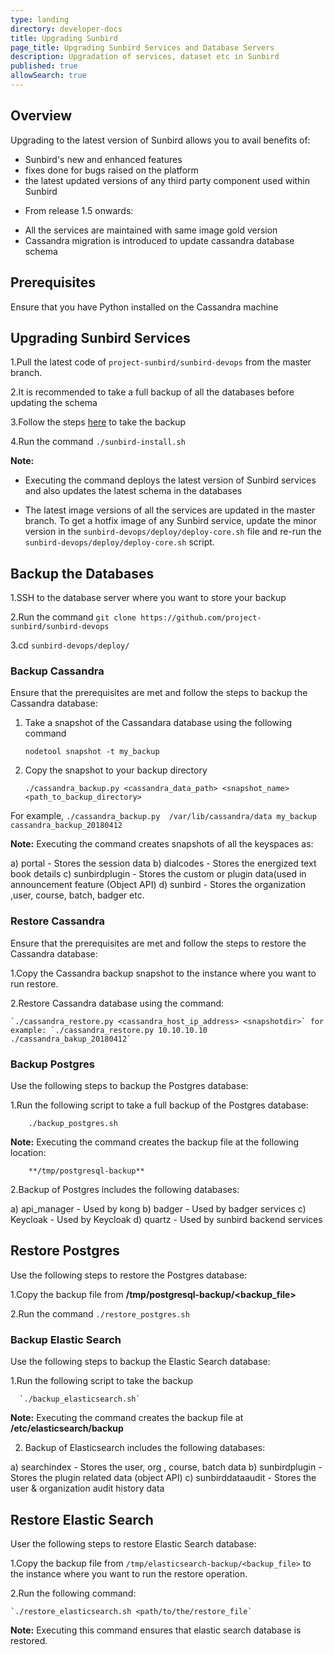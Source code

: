 ```yaml
---
type: landing
directory: developer-docs
title: Upgrading Sunbird 
page_title: Upgrading Sunbird Services and Database Servers
description: Upgradation of services, dataset etc in Sunbird
published: true
allowSearch: true
---
```


## Overview

Upgrading to the latest version of Sunbird allows you to avail benefits of:

- Sunbird's new and enhanced features
- fixes done for bugs raised on the platform
- the latest updated versions of any third party component used within Sunbird  

* From release 1.5 onwards:
	
- All the services are maintained with same image gold version 
- Cassandra migration is introduced to update cassandra database schema

## Prerequisites

Ensure that you have Python installed on the Cassandra machine

## Upgrading Sunbird Services 

   1.Pull the latest code of `project-sunbird/sunbird-devops` from the master branch.
 
   2.It is recommended to take a full backup of all the databases before updating the schema 

   3.Follow the steps [here](developer-docs/installation/medium_scale_deploy/#taking-a-back-up-of-database-servers) to take the backup 

   4.Run the command `./sunbird-install.sh`

**Note:** 

   - Executing the command deploys the latest version of Sunbird services and also updates the latest schema in the databases

   - The latest image versions of all the services are updated in the master branch. To get a hotfix image of any Sunbird service, update the minor version in the `sunbird-devops/deploy/deploy-core.sh` file and re-run the `sunbird-devops/deploy/deploy-core.sh` script.

## Backup the Databases

1.SSH to the database server where you want to store your backup

2.Run the command `git clone https://github.com/project-sunbird/sunbird-devops`

3.cd `sunbird-devops/deploy/`

### Backup Cassandra

Ensure that the prerequisites are met and follow the steps to backup the Cassandra database: 

1. Take a snapshot of the Cassandara database using the following command  
	
	 `nodetool snapshot -t my_backup`
   
2. Copy the snapshot to your backup directory
    
   	`./cassandra_backup.py <cassandra_data_path> <snapshot_name> <path_to_backup_directory>` 
	
For example, `./cassandra_backup.py  /var/lib/cassandra/data my_backup  cassandra_backup_20180412`
		
 **Note:** Executing the command creates snapshots of all the keyspaces as:  
		
a) portal         -  Stores the session data
b) dialcodes      -  Stores the energized text book details
c) sunbirdplugin  -  Stores the custom or plugin data(used in announcement feature (Object API)
d) sunbird	  -  Stores the organization ,user, course, batch, badger etc.
		
### Restore Cassandra

Ensure that the prerequisites are met and follow the steps to restore the Cassandra database: 

1.Copy the Cassandra backup snapshot to the instance where you want to run restore.

2.Restore Cassandra database using the command:
	           
   	`./cassandra_restore.py <cassandra_host_ip_address> <snapshotdir>` for example: `./cassandra_restore.py 10.10.10.10 ./cassandra_bakup_20180412`

### Backup Postgres

Use the following steps to backup the Postgres database: 

1.Run the following script to take a full backup of the Postgres database:
		
		./backup_postgres.sh
		
**Note:** Executing the command creates the backup file at the following location: 

		**/tmp/postgresql-backup** 

2.Backup of Postgres includes the following databases:
       
a) api_manager -	Used by kong
b) badger      -	Used by badger services
c) Keycloak    -	Used by Keycloak
d) quartz      -	Used by sunbird backend services
	

## Restore Postgres

Use the following steps to restore the Postgres database: 

1.Copy the backup file from  **/tmp/postgresql-backup/<backup_file>**

2.Run the command `./restore_postgres.sh`  
	

### Backup Elastic Search 

Use the following steps to backup the Elastic Search database: 

1.Run the following script to take the backup 
	
	  `./backup_elasticsearch.sh`

**Note:** Executing the command creates the backup file at **/etc/elasticsearch/backup** 

 2. Backup of Elasticsearch includes the following databases: 
		
a) searchindex      - Stores the user, org , course, batch data
b) sunbirdplugin    - Stores the plugin related data (object API)
c) sunbirddataaudit - Stores the user & organization audit history data

## Restore Elastic Search

User the following steps to restore Elastic Search database: 

1.Copy the backup file from `/tmp/elasticsearch-backup/<backup_file>` to the instance where you want to run the restore operation.

2.Run the following command: 	

	`./restore_elasticsearch.sh <path/to/the/restore_file`	

**Note:** Executing this command ensures that elastic search database is restored. 

